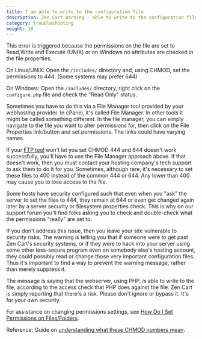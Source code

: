 ```yaml
---
title: I am able to write to the configuration file
description: Zen Cart Warning - able to write to the configuration file
category: troubleshooting 
weight: 10
---
```


This error is triggered because the permissions on the file are set to Read,Write and Execute (UNIX) or on Windows no attributes are checked in the file properties.

On Linux/UNIX: Open the `/includes/` directory and, using CHMOD, set the permissions to 444. (Some systems may prefer 644)

On Windows: Open the `/includes/` directory, right click on the `configure.php` file and check the "Read Only" status.

Sometimes you have to do this via a File Manager tool provided by your webhosting provider. In cPanel, it's called File Manager. In other tools it might be called something different. In the file manager, you can simply navigate to the file you want to alter permissions for, then click on the File Properties link/button and set permissions. The links could have varying names.

If your [FTP tool](/user/first_steps/useful_tools/#ftp-tools) won't let you set CHMOD 444 and 644 doesn't work successfully, you'll have to use the File Manager approach above. If that doesn't work, then you must contact your hosting company's tech support to ask them to do it for you.  Sometimes, although rare, it's necessary to set these files to 400 instead of the common 444 or 644.  Any lower than 400 may cause you to lose access to the file.

Some hosts have security configured such that even when you "ask" the server to set the files to 444, they remain at 644 or even get changed again later by a server security or filesystem properties check.  This is why on our support forum you'll find folks asking you to check and double-check what the permissions "really" are set to.

If you don't address this issue, then you leave your site vulnerable to security risks.  The warning is telling you that if someone were to get past Zen Cart's security systems, or if they were to hack into your server using some other less-secure program even on somebody else's hosting account, they could possibly read or change those very important configuration files.  Thus it's important to find a way to prevent the warning message, rather than merely suppress it.

The message is saying that the webserver, using PHP, *is* able to write to the file, according to the access check that PHP does against the file.  Zen Cart is simply reporting that there's a risk.  Please don't ignore or bypass it.  It's for your own security.

For assistance on changing permissions settings, see [How Do I Set Permissions on Files/Folders](/user/installing/permissions/).

Reference: Guide on [understanding what these CHMOD numbers mean](/user/installing/installing_misc/#what-is-chmod-and-what-do-the-numbers-mean).

